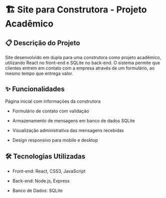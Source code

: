 # 🏗️ Site para Construtora - Projeto Acadêmico
## 📋 Descrição do Projeto
Site desenvolvido em dupla para uma construtora como projeto acadêmico, utilizando React no front-end e SQLite no back-end. O sistema permite que clientes entrem em contato com a empresa através de um formulário, ao mesmo tempo que entrega valor.

## ✨ Funcionalidades
Página inicial com informações da construtora

- Formulário de contato com validação

- Armazenamento de mensagens em banco de dados SQLite

- Visualização administrativa das mensagens recebidas

- Design responsivo para mobile e desktop

## 🛠️ Tecnologias Utilizadas
- Front-end: React, CSS3, JavaScript

- Back-end: Node.js, Express

- Banco de Dados: SQLite


